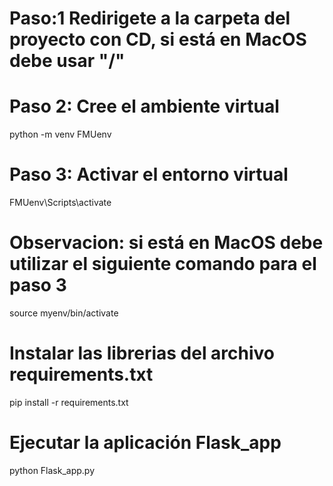 # Paso:1 Redirigete a la carpeta del proyecto con CD, si está en MacOS debe usar "/"
 
# Paso 2: Cree el ambiente virtual
python -m venv FMUenv

# Paso 3: Activar el entorno virtual
FMUenv\Scripts\activate

# Observacion: si está en MacOS debe utilizar el siguiente comando para el paso 3
source myenv/bin/activate

# Instalar las librerias del archivo requirements.txt
pip install -r requirements.txt

# Ejecutar la aplicación Flask_app
python Flask_app.py

